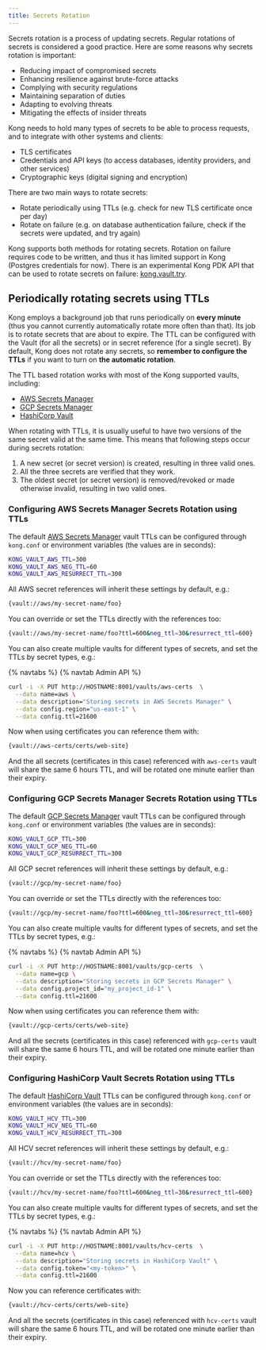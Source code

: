 ```yaml
---
title: Secrets Rotation
---
```


Secrets rotation is a process of updating secrets. Regular rotations of secrets is considered a good
practice. Here are some reasons why secrets rotation is important:

* Reducing impact of compromised secrets
* Enhancing resilience against brute-force attacks
* Complying with security regulations
* Maintaining separation of duties
* Adapting to evolving threats
* Mitigating the effects of insider threats

Kong needs to hold many types of secrets to be able to process requests, and to integrate with other
systems and clients:

* TLS certificates
* Credentials and API keys (to access databases, identity providers, and other services)
* Cryptographic keys (digital signing and encryption)

There are two main ways to rotate secrets:

* Rotate periodically using TTLs (e.g. check for new TLS certificate once per day)
* Rotate on failure (e.g. on database authentication failure, check if the secrets were updated, and try again)

Kong supports both methods for rotating secrets. Rotation on failure requires code to be written,
and thus it has limited support in Kong (Postgres credentials for now). There is an experimental
Kong PDK API that can be used to rotate secrets on failure: [kong.vault.try](/gateway/{{page.kong_version}}/plugin-development/pdk/kong.vault/#kongvaulttrycallback-options).

## Periodically rotating secrets using TTLs

Kong employs a background job that runs periodically on **every minute** (thus you cannot currently
automatically rotate more often than that). Its job is to rotate secrets that are about to expire.
The TTL can be configured  with the Vault (for all the secrets) or in secret reference (for a single secret).
By default, Kong does not rotate any secrets, so **remember to configure the TTLs** if you want to turn on
**the automatic rotation**.

The TTL based rotation works with most of the Kong supported vaults, including:

* [AWS Secrets Manager](/gateway/{{page.kong_version}}/kong-enterprise/secrets-management/backends/aws-sm/)
* [GCP Secrets Manager](/gateway/{{page.kong_version}}/kong-enterprise/secrets-management/backends/gcp-sm/)
* [HashiCorp Vault](/gateway/{{page.kong_version}}/kong-enterprise/secrets-management/backends/hashicorp-vault/)

When rotating with TTLs, it is usually useful to have two versions of the same secret valid at the same time.
This means that following steps occur during secrets rotation:

1. A new secret (or secret version) is created, resulting in three valid ones.
2. All the three secrets are verified that they work.
3. The oldest secret (or secret version) is removed/revoked or made otherwise invalid, resulting in two valid ones.

### Configuring AWS Secrets Manager Secrets Rotation using TTLs

The default [AWS Secrets Manager](/gateway/{{page.kong_version}}/kong-enterprise/secrets-management/backends/aws-sm/)
vault TTLs can be configured through `kong.conf` or environment variables (the values are in seconds):

```bash
KONG_VAULT_AWS_TTL=300
KONG_VAULT_AWS_NEG_TTL=60
KONG_VAULT_AWS_RESURRECT_TTL=300
```

All AWS secret references will inherit these settings by default, e.g.:

```bash
{vault://aws/my-secret-name/foo}
```

You can override or set the TTLs directly with the references too: 

```bash
{vault://aws/my-secret-name/foo?ttl=600&neg_ttl=30&resurrect_ttl=600}
```

You can also create multiple vaults for different types of secrets,
and set the TTLs by secret types, e.g.:

{% navtabs %}
{% navtab Admin API %}

```bash
curl -i -X PUT http://HOSTNAME:8001/vaults/aws-certs  \
  --data name=aws \
  --data description="Storing secrets in AWS Secrets Manager" \
  --data config.region="us-east-1" \
  --data config.ttl=21600
```

Now when using certificates you can reference them with:

```bash
{vault://aws-certs/certs/web-site}
```

And the all secrets (certificates in this case) referenced with `aws-certs` vault
will share the same 6 hours TTL, and will be rotated one minute earlier than
their expiry.

### Configuring GCP Secrets Manager Secrets Rotation using TTLs

The default [GCP Secrets Manager](/gateway/{{page.kong_version}}/kong-enterprise/secrets-management/backends/gcp-sm/)
vault TTLs can be configured through `kong.conf` or environment variables (the values are in seconds):

```bash
KONG_VAULT_GCP_TTL=300
KONG_VAULT_GCP_NEG_TTL=60
KONG_VAULT_GCP_RESURRECT_TTL=300
```

All GCP secret references will inherit these settings by default, e.g.:

```bash
{vault://gcp/my-secret-name/foo}
```

You can override or set the TTLs directly with the references too:

```bash
{vault://gcp/my-secret-name/foo?ttl=600&neg_ttl=30&resurrect_ttl=600}
```

You can also create multiple vaults for different types of secrets,
and set the TTLs by secret types, e.g.:

{% navtabs %}
{% navtab Admin API %}

```bash
curl -i -X PUT http://HOSTNAME:8001/vaults/gcp-certs  \
  --data name=gcp \
  --data description="Storing secrets in GCP Secrets Manager" \
  --data config.project_id="my_project_id-1" \
  --data config.ttl=21600
```

Now when using certificates you can reference them with:

```bash
{vault://gcp-certs/certs/web-site}
```

And all the secrets (certificates in this case) referenced with `gcp-certs` vault
will share the same 6 hours TTL, and will be rotated one minute earlier than
their expiry.

### Configuring HashiCorp Vault Secrets Rotation using TTLs

The default [HashiCorp Vault](/gateway/{{page.kong_version}}/kong-enterprise/secrets-management/backends/hashicorp-vault/)
TTLs can be configured through `kong.conf` or environment variables (the values are in seconds):

```bash
KONG_VAULT_HCV_TTL=300
KONG_VAULT_HCV_NEG_TTL=60
KONG_VAULT_HCV_RESURRECT_TTL=300
```

All HCV secret references will inherit these settings by default, e.g.:

```bash
{vault://hcv/my-secret-name/foo}
```

You can override or set the TTLs directly with the references too:

```bash
{vault://hcv/my-secret-name/foo?ttl=600&neg_ttl=30&resurrect_ttl=600}
```

You can also create multiple vaults for different types of secrets,
and set the TTLs by secret types, e.g.:

{% navtabs %}
{% navtab Admin API %}

```bash
curl -i -X PUT http://HOSTNAME:8001/vaults/hcv-certs  \
  --data name=hcv \
  --data description="Storing secrets in HashiCorp Vault" \
  --data config.token="<my-token>" \
  --data config.ttl=21600
```

Now you can reference certificates with:

```bash
{vault://hcv-certs/certs/web-site}
```

And all the secrets (certificates in this case) referenced with `hcv-certs` vault
will share the same 6 hours TTL, and will be rotated one minute earlier than
their expiry.
